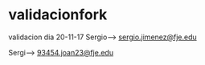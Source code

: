 # validacionfork
validacion dia 20-11-17
Sergio--> sergio.jimenez@fje.edu

Sergi--> 93454.joan23@fje.edu

